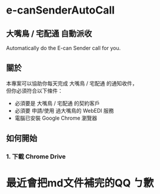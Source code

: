 # e-canSenderAutoCall

## 大嘴鳥 / 宅配通 自動派收

Automatically do the E-can Sender call for you.

## 關於

本專案可以協助你每天完成 大嘴鳥 / 宅配通 的通知收件，  
但你必須符合以下條件：

<ul>
    <li>必須要是 大嘴鳥 / 宅配通 的契約客戶</li>
    <li>必須要 申請/使用 過大嘴鳥的 WebEDI 服務</li>
    <li>電腦已安裝 Google Chrome 瀏覽器</li>
</ul>

## 如何開始

### 1. 下載 Chrome Drive

# 最近會把md文件補完的QQ ㄅ歉

